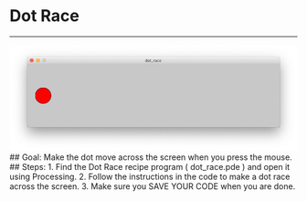 
# Dot Race
  <hr/>
  <img src="./images/dotRace.png"/>
## Goal:
   Make the dot move across the screen when you press the mouse.
## Steps:
1. Find the Dot Race recipe program ( dot_race.pde ) and open it using Processing.
2. Follow the instructions in the code to make a dot race across the screen.
3. Make sure you SAVE YOUR CODE when you are done.
  
 

